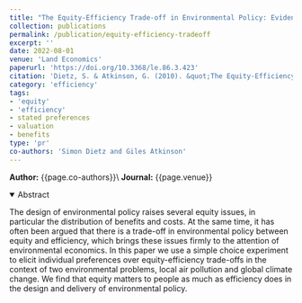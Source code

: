 ```yaml
---
title: "The Equity-Efficiency Trade-off in Environmental Policy: Evidence from Stated Preferences"
collection: publications
permalink: /publication/equity-efficiency-tradeoff
excerpt: ''
date: 2022-08-01
venue: 'Land Economics'
paperurl: 'https://doi.org/10.3368/le.86.3.423'
citation: 'Dietz, S. & Atkinson, G. (2010). &quot;The Equity-Efficiency Trade-off in Environmental Policy: Evidence from Stated Preferences &quot; <i>  Land Economics </i>. 86(3): 423-443.'
category: 'efficiency'
tags: 
- 'equity'
- 'efficiency'
- stated preferences
- valuation
- benefits
type: 'pr'
co-authors: 'Simon Dietz and Giles Atkinson'
---
```


**Author:** {{page.co-authors}}\\
**Journal:** {{page.venue}}


<details open>
<summary>
Abstract
</summary>

<p>
The design of environmental policy raises several equity issues, in particular the distribution of benefits and costs. At the same time, it has often been argued that there is a trade-off in environmental policy between equity and efficiency, which brings these issues firmly to the attention of environmental economics. In this paper we use a simple choice experiment to elicit individual preferences over equity-efficiency trade-offs in the context of two environmental problems, local air pollution and global climate change. We find that equity matters to people as much as efficiency does in the design and delivery of environmental policy.
</p>

</details>

